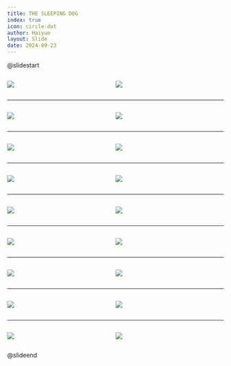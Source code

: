 ```yaml
---
title: THE SLEEPING DOG
index: true
icon: circle-dot
author: Haiyue
layout: Slide
date: 2024-09-23
---
```

 
@slidestart

<div style="display:flex">
<div style="flex:1">

![](/reading/english/Level-M/THE%20SLEEPING%20DOG/001.webp)
</div>
<div style="flex:1">

![](/reading/english/Level-M/THE%20SLEEPING%20DOG/002.webp)
</div>
</div>

---

<div style="display:flex">
<div style="flex:1">

![](/reading/english/Level-M/THE%20SLEEPING%20DOG/003.webp)
</div>
<div style="flex:1">

![](/reading/english/Level-M/THE%20SLEEPING%20DOG/004.webp)
</div>
</div>

---

<div style="display:flex">
<div style="flex:1">

![](/reading/english/Level-M/THE%20SLEEPING%20DOG/005.webp)
</div>
<div style="flex:1">

![](/reading/english/Level-M/THE%20SLEEPING%20DOG/006.webp)
</div>
</div>

---

<div style="display:flex">
<div style="flex:1">

![](/reading/english/Level-M/THE%20SLEEPING%20DOG/007.webp)
</div>
<div style="flex:1">

![](/reading/english/Level-M/THE%20SLEEPING%20DOG/008.webp)
</div>
</div>

---

<div style="display:flex">
<div style="flex:1">

![](/reading/english/Level-M/THE%20SLEEPING%20DOG/009.webp)
</div>
<div style="flex:1">

![](/reading/english/Level-M/THE%20SLEEPING%20DOG/010.webp)
</div>
</div>

---

<div style="display:flex">
<div style="flex:1">

![](/reading/english/Level-M/THE%20SLEEPING%20DOG/011.webp)
</div>
<div style="flex:1">

![](/reading/english/Level-M/THE%20SLEEPING%20DOG/012.webp)
</div>
</div>

---

<div style="display:flex">
<div style="flex:1">

![](/reading/english/Level-M/THE%20SLEEPING%20DOG/013.webp)
</div>
<div style="flex:1">

![](/reading/english/Level-M/THE%20SLEEPING%20DOG/014.webp)
</div>
</div>

---

<div style="display:flex">
<div style="flex:1">

![](/reading/english/Level-M/THE%20SLEEPING%20DOG/015.webp)
</div>
<div style="flex:1">

![](/reading/english/Level-M/THE%20SLEEPING%20DOG/016.webp)
</div>
</div>

---

<div style="display:flex">
<div style="flex:1">

![](/reading/english/Level-M/THE%20SLEEPING%20DOG/017.webp)
</div>
<div style="flex:1">

![](/reading/english/Level-M/THE%20SLEEPING%20DOG/018.webp)
</div>
</div>

@slideend
